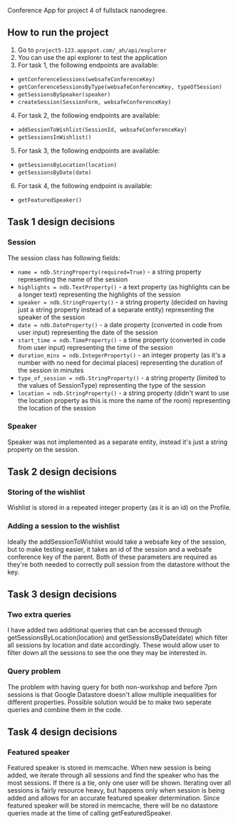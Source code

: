 Conference App for project 4 of fullstack nanodegree.

## How to run the project

1. Go to `project5-123.appspot.com/_ah/api/explorer`
2. You can use the api explorer to test the application
3. For task 1, the following endpoints are available:
  * `getConferenceSessions(websafeConferenceKey)`
  * `getConferenceSessionsByType(websafeConferenceKey, typeOfSession)`
  * `getSessionsBySpeaker(speaker)`
  * `createSession(SessionForm, websafeConferenceKey)`
4. For task 2, the following endpoints are available:
  * `addSessionToWishlist(SessionId, websafeConferenceKey)`
  * `getSessionsInWishlist()`
5. For task 3, the following endpoints are available:
  * `getSessionsByLocation(location)`
  * `getSessionsByDate(date)`
6. For task 4, the following endpoint is available:
  * `getFeaturedSpeaker()`

## Task 1 design decisions

### Session

The session class has following fields:
* `name = ndb.StringProperty(required=True)` - a string property representing the name of the session
* `highlights = ndb.TextProperty()` - a text property (as highlights can be a longer text) representing the highlights of the session
* `speaker = ndb.StringProperty()` - a string property (decided on having just a string property instead of a separate entity) representing the speaker of the session
* `date = ndb.DateProperty()` - a date property (converted in code from user input) representing the date of the session
* `start_time = ndb.TimeProperty()` - a time property (converted in code from user input) representing the time of the session 
* `duration_mins = ndb.IntegerProperty()` - an integer property (as it's a number with no need for decimal places) representing the duration of the session in minutes
* `type_of_session = ndb.StringProperty()` - a string property (limited to the values of SessionType) representing the type of the session
* `location = ndb.StringProperty()` - a string property (didn't want to use the location property as this is more the name of the room) representing the location of the session

### Speaker

Speaker was not implemented as a separate entity, instead it's just a string property on the session.

## Task 2 design decisions

### Storing of the wishlist

Wishlist is stored in a repeated integer property (as it is an id) on the Profile.

### Adding a session to the wishlist

Ideally the addSessionToWishlist would take a websafe key of the session, but to make testing easier, it takes an id of the session and a websafe conference key of the parent. Both of these parameters are required as they're both needed to correctly pull session from the datastore without the key. 

## Task 3 design decisions

### Two extra queries

I have added two additional queries that can be accessed through getSessionsByLocation(location) and getSessionsByDate(date) which filter all sessions by location and date accordingly. These would allow user to filter down all the sessions to see the one they may be interested in.

### Query problem

The problem with having query for both non-workshop and before 7pm sessions is that Google Datastore doesn't allow multiple inequalities for different properties. Possible solution would be to make two seperate queries and combine them in the code.

## Task 4 design decisions

### Featured speaker

Featured speaker is stored in memcache. When new session is being added, we iterate through all sessions and find the speaker who has the most sessions. If there is a tie, only one user will be shown. Iterating over all sessions is fairly resource heavy, but happens only when session is being added and allows for an accurate featured speaker determination. Since featured speaker will be stored in memcache, there will be no datastore queries made at the time of calling getFeaturedSpeaker.
